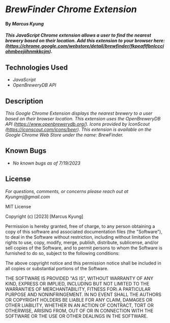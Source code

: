 # _BrewFinder Chrome Extension_

#### By _**Marcus Kyung**_

#### _This JavaScript Chrome extension allows a user to find the nearest brewery based on their location. Add this extension to your browser here: (https://chrome.google.com/webstore/detail/brewfinder/fkpeaflfbnlccciohmbeejiihnmkkcjm)._

## Technologies Used

* _JavaScript_
* _OpenBreweryDB API_

## Description
_This Google Chrome Extension displays the nearest brewery to a user based on their browser location. This extension uses the OpenBreweryDB API (https://www.openbrewerydb.org/). Icons provided by IconScout (https://iconscout.com/icons/beer). This extension is available on the Google Chrome Web Store under the name: BrewFinder._ 

## Known Bugs

* _No known bugs as of 7/19/2023_

## License

_For questions, comments, or concerns please reach out at Kyungmj@gmail.com_

MIT License

Copyright (c) [2023] [Marcus Kyung]

Permission is hereby granted, free of charge, to any person obtaining a copy of this software and associated documentation files (the "Software"), to deal in the Software without restriction, including without limitation the rights to use, copy, modify, merge, publish, distribute, sublicense, and/or sell copies of the Software, and to permit persons to whom the Software is furnished to do so, subject to the following conditions: 

The above copyright notice and this permission notice shall be included in all copies or substantial portions of the Software.

THE SOFTWARE IS PROVIDED "AS IS", WITHOUT WARRANTY OF ANY KIND, EXPRESS OR IMPLIED, INCLUDING BUT NOT LIMITED TO THE WARRANTIES OF MERCHANTABILITY, FITNESS FOR\ A PARTICULAR PURPOSE AND NONINFRINGEMENT. IN NO EVENT SHALL THE AUTHORS OR COPYRIGHT HOLDERS BE LIABLE FOR ANY CLAIM, DAMAGES OR OTHER LIABILITY, WHETHER IN AN ACTION OF CONTRACT, TORT OR OTHERWISE, ARISING FROM, OUT OF OR IN CONNECTION WITH THE SOFTWARE OR THE USE OR OTHER DEALINGS IN THE SOFTWARE.

